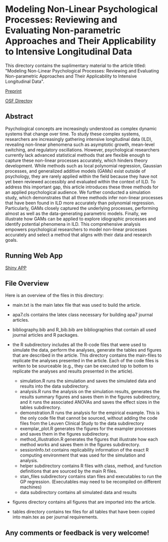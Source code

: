 <!---
# Filename: /home/jan_failenschmid/research/project_1/paper_1/README.txt
# Created Date: Thursday, October 10th 2024, 12:57:24 pm
# Author: Jan Ian Failenschmid
# 
# Copyright (c) 2024 by Jan Ian Failenschmid
# E-mail: J.I.Failenschmid@tilburguniveristy.edu
# 
# License: GNU General Public License v3.0 or later
# License URL: https://www.gnu.org/licenses/gpl-3.0-standalone.html
# License File: gpl-3.0.txt
#
-->

# Modeling Non-Linear Psychological Processes: Reviewing and Evaluating Non-parametric Approaches and Their Applicability to Intensive Longitudinal Data

This directory contains the suplimentary material to the article titled: 
"Modeling Non-Linear Psychological Processes: Reviewing and Evaluating 
Non-parametric Approaches and Their Applicability to Intensive Longitudinal Data".

[Preprint](https://osf.io/preprints/psyarxiv/26mde)

[OSF Directoy](https://osf.io/3ytdx/wiki/home/)


## Abstract 

Psychological concepts are increasingly understood as complex dynamic systems that change
over time. To study these complex systems, researchers are increasingly gathering intensive
longitudinal data (ILD), revealing non-linear phenomena such as asymptotic growth, mean-level
switching, and regulatory oscillations. However, psychological researchers currently lack
advanced statistical methods that are flexible enough to capture these non-linear processes
accurately, which hinders theory development. While methods such as local polynomial
regression, Gaussian processes, and generalized additive models (GAMs) exist outside of
psychology, they are rarely applied within the field because they have not yet been reviewed
accessibly and evaluated within the context of ILD. To address this important gap, this article
introduces these three methods for an applied psychological audience. We further conducted a
simulation study, which demonstrates that all three methods infer non-linear processes that have
been found in ILD more accurately than polynomial regression. Particularly, GAMs closely
captured the underlying processes, performing almost as well as the data-generating parametric
models. Finally, we illustrate how GAMs can be applied to explore idiographic processes and
identify potential phenomena in ILD. This comprehensive analysis empowers psychological
researchers to model non-linear processes accurately and select a method that aligns with their
data and research goals.

## Running Web App

[Shiny APP](https://jan-ian-failenschmid.shinyapps.io/modeling_non_linearity_app/)

## File Overview

Here is an overview of the files in this directory:

- main.txt is the main latex file that was used to build the article.

- apa7.cls contains the latex class necessary for building apa7 journal 
articles. 

- bibliography.bib and R_bib.bib are bibliographies that contain all used 
journal articles and R packages. 

- the R subdirectory includes all the R-code files that were used to simulate
the data, perform the analyses, generate the tables and figures that are
described in the article. This directory contains the main-files to replicate 
the analyses presented in the article. Each of the code files is writen 
to be sourceable (e.g., they can be executed top to bottom to replicate 
the analyses and results presented in the article).
    - simulation.R runs the simulation and saves the simulated data and results 
    into the data subdirectory. 
    - analysis.R runs the analysis on the simulation results, generates 
    the results summary figures and saves them in the figures subdirectory, and 
    it runs the associated ANOVAs and saves the effect sizes in the tables 
    subdirectory. 
    - demonstration.R runs the analysis for the empirical example. This is the 
    only code file that cannot be sourced, without adding the code files from 
    the Leuven Clinical Study to the data subdirectory
    - exemplar_plot.R generates the figures for the exampler processes and 
    saves them in the figures subdirectory. 
    - method_illustration.R generates the figures that illustrate how each 
    method works and saves them in the figures subdirectory. 
    - sessionInfo.txt contains replicability information of the exact R 
    computing environment that was used for the simulation and analysis. 
    - helper subdirectory contains R files with class, method, and function 
    definitions that are sourced by the main R files. 
    - stan_files subdirectory contains stan files and executables to run 
    the GP regression. (Executables may need to be recompiled on different 
    machines)
    - data subdirectory contains all simulated data and results

- figures directory contains all figures that are imported into the 
article.

- tables directory contains tex files for all tables that have been 
copied into main.tex as per journal requirements. 

## Any comments or feedback is very welcome!

